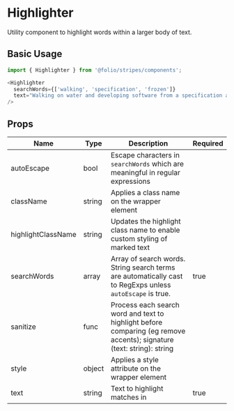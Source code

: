 # Highlighter
Utility component to highlight words within a larger body of text.

## Basic Usage
```js
import { Highlighter } from '@folio/stripes/components';

<Highlighter
  searchWords={['walking', 'specification', 'frozen']}
  text="Walking on water and developing software from a specification are easy if both are frozen."
/>
```

## Props
Name | Type | Description | Required
-- | -- | -- | --
autoEscape | bool | Escape characters in `searchWords` which are meaningful in regular expressions |
className | string | Applies a class name on the wrapper element |
highlightClassName | string | Updates the highlight class name to enable custom styling of marked text |
searchWords | array | Array of search words. String search terms are automatically cast to RegExps unless `autoEscape` is true. | true
sanitize | func | Process each search word and text to highlight before comparing (eg remove accents); signature (text: string): string |
style | object | Applies a style attribute on the wrapper element |
text | string | Text to highlight matches in | true
